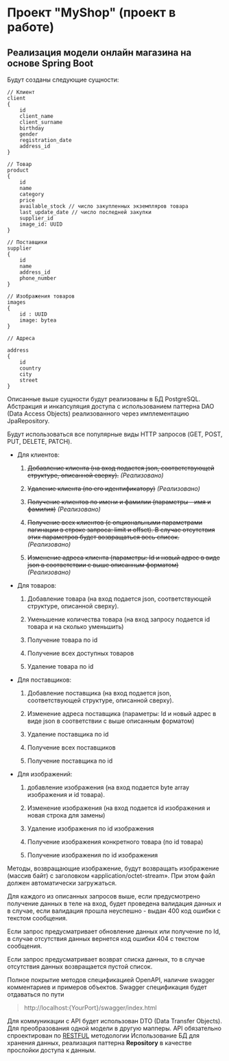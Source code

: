 # Проект "MyShop" (проект в работе)

## Реализация модели онлайн магазина на основе Spring Boot

Будут созданы следующие сущности:
```
// Клиент
client
{
    id
    client_name
    client_surname
    birthday
    gender
    registration_date
    address_id
}
```
```
// Товар
product
{
    id
    name
    category
    price
    available_stock // число закупленных экземпляров товара
    last_update_date // число последней закупки
    supplier_id
    image_id: UUID
}
```
```
// Поставщики
supplier
{
    id
    name
    address_id
    phone_number
}
```
```
// Изображения товаров
images
{
    id : UUID
    image: bytea
}
```

```
// Адреса

address 
{
    id
    country
    city
    street
}

```

Описанные выше сущности будут реализованы в БД PostgreSQL. Абстракция и инкапсуляция доступа с использованием паттерна DAO (Data Access Objects) реализованного через имплементацию JpaRepository. 

Будут использоваться все популярные виды HTTP запросов (GET, POST, PUT, DELETE, PATCH).

- Для клиентов:
    
    1) ~~Добавление клиента (на вход подается json, соответствующей структуре, описанной сверху).~~ *(Реализовано)*

    2) ~~Удаление клиента (по его идентификатору)~~ *(Реализовано)*

    3) ~~Получение клиентов по имени и фамилии (параметры - имя и фамилия)~~ *(Реализовано)*

    4) ~~Получение всех клиентов (с опциональными параметрами пагинации в строке запроса: limit и offset). В случае отсутствия этих параметров будет возвращаться весь список.~~ *(Реализовано)*

    5) ~~Изменение адреса клиента (параметры: Id и новый адрес в виде json в соответствии с выше описанным форматом)~~ *(Реализовано)*

- Для товаров:

    1) Добавление товара (на вход подается json, соответствующей структуре, описанной сверху).

    2) Уменьшение количества товара (на вход запросу подается id товара и на сколько уменьшить)

    3) Получение товара по id

    4) Получение всех доступных товаров

    5) Удаление товара по id

- Для поставщиков:

    1) Добавление поставщика (на вход подается json, соответствующей структуре, описанной сверху).

    2) Изменение адреса поставщика (параметры: Id и новый адрес в виде json в соответствии с выше описанным форматом)

    3) Удаление поставщика по id

    4) Получение всех поставщиков

    5) Получение поставщика по id

- Для изображений:

    1) добавление изображения (на вход подается byte array изображения и id товара).

    2) Изменение изображения (на вход подается id изображения и новая строка для замены)

    3) Удаление изображения по id изображения

    4) Получение изображения конкретного товара (по id товара) 
   
    5) Получение изображения по id изображения

Методы, возвращающие изображение, будут возвращать изображение (массив байт) с заголовком «application/octet-stream». При этом файл должен автоматически загружаться.

Для каждого из описанных запросов выше, если предусмотрено получение данных в теле на вход, будет проведена валидация данных и в случае, если валидация прошла неуспешно - выдан 400 код ошибки с текстом сообщения.

Если запрос предусматривает обновление данных или получение по Id, в случае отсутствия данных вернется код ошибки 404 с текстом сообщения.

Если запрос предусматривает возврат списка данных, то в случае отсутствия данных возвращается пустой список.

Полное покрытие методов спецификацией OpenAPI, наличие swagger комментариев и примеров объектов. Swagger спецификация будет отдаваться по пути 
  >http://localhost:{YourPort}/swagger/index.html

Для коммуникации с API будет использован DTO (Data Transfer Objects). Для преобразования одной модели в другую мапперы. 
API обязательно спроектирован по [RESTFUL](https://restfulapi.net/) методологии
Использование БД для хранения данных, реализация паттерна **Repository** в качестве прослойки доступа к данным.
